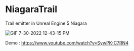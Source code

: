# NiagaraTrail

Trail emitter in Unreal Engine 5 Niagara

![GIF 7-30-2022 12-43-15 PM](https://user-images.githubusercontent.com/26865534/181871181-18956426-4502-4dfb-bbec-bd73db9144ea.gif)

Demo : https://www.youtube.com/watch?v=SywPK-C7RN4
